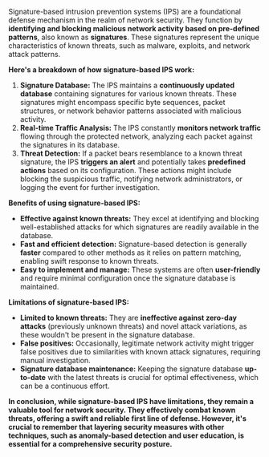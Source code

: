 Signature-based intrusion prevention systems (IPS) are a foundational defense mechanism in the realm of network security. They function by **identifying and blocking malicious network activity based on pre-defined patterns**, also known as **signatures**. These signatures represent the unique characteristics of known threats, such as malware, exploits, and network attack patterns.

**Here's a breakdown of how signature-based IPS work:**

1. **Signature Database:** The IPS maintains a **continuously updated database** containing signatures for various known threats. These signatures might encompass specific byte sequences, packet structures, or network behavior patterns associated with malicious activity.
2. **Real-time Traffic Analysis:** The IPS constantly **monitors network traffic** flowing through the protected network, analyzing each packet against the signatures in its database.
3. **Threat Detection:** If a packet bears resemblance to a known threat signature, the IPS **triggers an alert** and potentially takes **predefined actions** based on its configuration. These actions might include blocking the suspicious traffic, notifying network administrators, or logging the event for further investigation.

**Benefits of using signature-based IPS:**

- **Effective against known threats:** They excel at identifying and blocking well-established attacks for which signatures are readily available in the database.
- **Fast and efficient detection:** Signature-based detection is generally **faster** compared to other methods as it relies on pattern matching, enabling swift response to known threats.
- **Easy to implement and manage:** These systems are often **user-friendly** and require minimal configuration once the signature database is maintained.

**Limitations of signature-based IPS:**

- **Limited to known threats:** They are **ineffective against zero-day attacks** (previously unknown threats) and novel attack variations, as these wouldn't be present in the signature database.
- **False positives:** Occasionally, legitimate network activity might trigger false positives due to similarities with known attack signatures, requiring manual investigation.
- **Signature database maintenance:** Keeping the signature database **up-to-date** with the latest threats is crucial for optimal effectiveness, which can be a continuous effort.

**In conclusion, while signature-based IPS have limitations, they remain a valuable tool for network security. They effectively combat known threats, offering a swift and reliable first line of defense. However, it's crucial to remember that layering security measures with other techniques, such as anomaly-based detection and user education, is essential for a comprehensive security posture.**